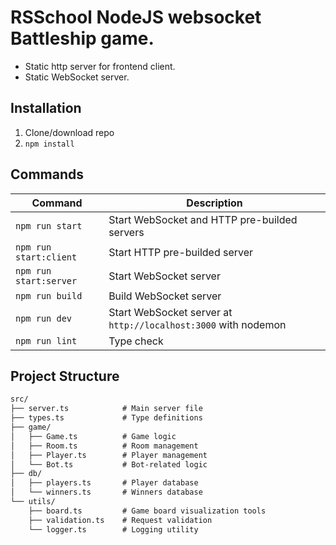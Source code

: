 # RSSchool NodeJS websocket Battleship game.
- Static http server for frontend client.
- Static WebSocket server.

## Installation
1. Clone/download repo
2. `npm install`

## Commands

Command | Description
--- | ---
`npm run start` | Start WebSocket and HTTP pre-builded servers
`npm run start:client` | Start HTTP pre-builded server
`npm run start:server` | Start WebSocket server
`npm run build` | Build WebSocket server
`npm run dev` | Start WebSocket server at `http://localhost:3000` with nodemon
`npm run lint` | Type check

## Project Structure
```markdown
src/
├── server.ts            # Main server file
├── types.ts             # Type definitions
├── game/
│   ├── Game.ts          # Game logic
│   ├── Room.ts          # Room management
│   ├── Player.ts        # Player management
│   └── Bot.ts           # Bot-related logic
├── db/
│   ├── players.ts       # Player database
│   └── winners.ts       # Winners database
└── utils/
    ├── board.ts         # Game board visualization tools
    ├── validation.ts    # Request validation
    └── logger.ts        # Logging utility
```

